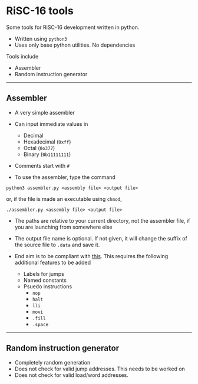 # RiSC-16 tools

Some tools for RiSC-16 development written in python.

- Written using ```python3```
- Uses only base python utilities. No dependencies

Tools include
- Assembler
- Random instruction generator

---

## Assembler

- A very simple assembler
- Can input immediate values in
  - Decimal
  - Hexadecimal (```0xff```)
  - Octal (```0o377```)
  - Binary (```0b11111111```)
- Comments start with ```#```

- To use the assembler, type the command
```
python3 assembler.py <assembly file> <output file>
```
or, if the file is made an executable using ```chmod```,
```
./assembler.py <assembly file> <output file>
```
- The paths are relative to your current directory, not the assembler file, if you are launching from somewhere else
- The output file name is optional. If not given, it will change the suffix of the source file to ```.data``` and save it.

- End aim is to be compliant with [this](https://user.eng.umd.edu/~blj/RiSC/RiSC-isa.pdf). This requires the following additional features to be added
  - Labels for jumps
  - Named constants
  - Psuedo instructions
    - ```nop```
    - ```halt```
    - ```lli```
    - ```movi```
    - ```.fill```
    - ```.space```

---

## Random instruction generator

- Completely random generation
- Does not check for valid jump addresses. This needs to be worked on
- Does not check for valid load/word addresses.
